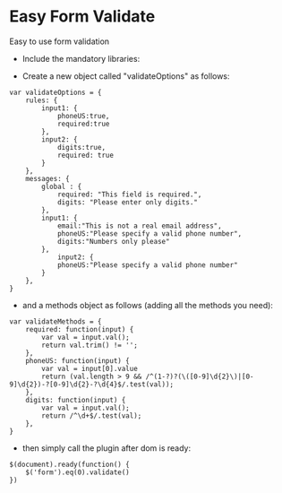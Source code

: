 # Easy Form Validate
Easy to use form validation

* Include the mandatory libraries:
<script src="jquery-3.2.1.min.js"></script>
<script src="validate.js"></script>

* Create a new object called "validateOptions" as follows:

```
var validateOptions = {
	rules: {
		input1: {
			phoneUS:true,
			required:true
		},
		input2: {
			digits:true,
			required: true
		}
	},
	messages: {
		global : {
			required: "This field is required.",
			digits: "Please enter only digits."
		},
		input1: {
			email:"This is not a real email address",
			phoneUS:"Please specify a valid phone number",
			digits:"Numbers only please"
		},
    		input2: {
			phoneUS:"Please specify a valid phone number"
		}
	},
}
```


* and a methods object as follows (adding all the methods you need):
```
var validateMethods = {
	required: function(input) {
		var val = input.val();
		return val.trim() != '';
	},
	phoneUS: function(input) {
		var val = input[0].value
		return (val.length > 9 && /^(1-?)?(\([0-9]\d{2}\)|[0-9]\d{2})-?[0-9]\d{2}-?\d{4}$/.test(val));
	},
	digits: function(input) {
		var val = input.val();
		return /^\d+$/.test(val);
	},
}
```

* then simply call the plugin after dom is ready:

```
$(document).ready(function() {
	$('form').eq(0).validate()
})
```
